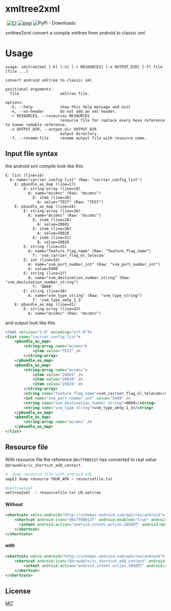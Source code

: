 # xmltree2xml

<a href="https://u8views.com/github/remigermain"><img src="https://u8views.com/api/v1/github/profiles/66946113/views/day-week-month-total-count.svg" width="1px" height="1px"></a>
[![CI](https://github.com/remigermain/xmltree2xml/actions/workflows/main.yml/badge.svg)](https://github.com/remigermain/xmltree2xml/actions/workflows/main.yml)
[![pypi](https://img.shields.io/pypi/v/xmltree2xml)](https://pypi.org/project/xmltree2xml/)
![PyPI - Downloads](https://img.shields.io/pypi/dm/xmltree2xml)

xmltree2xml convert a compile xmltree from android to classic xml

# Usage

```
usage: xmltree2xml [-h] [-n] [-r RESOURCES] [-o OUTPUT_DIR] [-f] file [file ...]

convert android xmltree to classic xml.

positional arguments:
  file                  xmltree file.

options:
  -h, --help            show this help message and exit
  -n, --no-header       do not add an xml header.
  -r RESOURCES, --resources RESOURCES
                        resource file for replace every hexa reference to human redable reference.
  -o OUTPUT_DIR, --output-dir OUTPUT_DIR
                        output directory.
  -f, --rename-file     rename output file with resource name.
```

## Input file syntax

the android xml compile look like this

```
E: list (line=16)
  A: name="carrier_config_list" (Raw: "carrier_config_list")
    E: pbundle_as_map (line=17)
        E: string-array (line=19)
          A: name="mccmnc" (Raw: "mccmnc")
            E: item (line=20)
              A: value="TEST" (Raw: "TEST")
    E: pbundle_as_map (line=24)
        E: string-array (line=26)
          A: name="mccmnc" (Raw: "mccmnc")
            E: item (line=28)
              A: value=20601
            E: item (line=30)
              A: value=20810
            E: item (line=31)
              A: value=20826
        E: string (line=33)
          A: name="feature_flag_name" (Raw: "feature_flag_name")
            T: 'vvm_carrier_flag_el_telecom'
        E: int (line=34)
          A: name="vvm_port_number_int" (Raw: "vvm_port_number_int")
          A: value=5499
        E: string (line=37)
          A: name="vvm_destination_number_string" (Raw: "vvm_destination_number_string")
            T: '8860'
        E: string (line=38)
          A: name="vvm_type_string" (Raw: "vvm_type_string")
            T: 'vvm_type_omtp_1_3'
    E: pbundle_as_map (line=41)
        E: string-array (line=43)
          A: name="mccmnc" (Raw: "mccmnc")
```

and output look like this

```xml
<?xml version="1.0" encoding="utf-8"?>
<list name="carrier_config_list">
    <pbundle_as_map>
        <string-array name="mccmnc">
            <item value="TEST" />
        </string-array>
    </pbundle_as_map>
    <pbundle_as_map>
        <string-array name="mccmnc">
            <item value="20601" />
            <item value="20810" />
            <item value="20826" />
        </string-array>
        <string name="feature_flag_name">vvm_carrier_flag_el_telecom</string>
        <int name="vvm_port_number_int" value="5499" />
        <string name="vvm_destination_number_string">8860</string>
        <string name="vvm_type_string">vvm_type_omtp_1_3</string>
    </pbundle_as_map>
    <pbundle_as_map>
        <string-array name="mccmnc" />
    </pbundle_as_map>
</list>
```

## Resource file

With resource file the reference `@0x7f08013f` has converted to real value `@drawable/ic_shortcut_add_contact`.

```bash
#  dump resource file with android sdk
aapt2 dump resource YOUR_APK > resourcefile.txt

#xmltree2xml
xmltree2xml -r resourcefile.txt LR.xmltree
```

#### Without

```xml
<shortcuts xmlns:android="http://schemas.android.com/apk/res/android">
    <shortcut android:icon="@0x7f08013f" android:enabled="true" android:shortcutId="dialer-shortcut-add-contact" android:shortcutShortLabel="@0x7f150287" android:shortcutLongLabel="@0x7f150286">
      <intent android:action="android.intent.action.INSERT" android:data="content://com.android.contacts/contacts" />
    </shortcut>
</shortcuts>
```

#### with

```xml
<shortcuts xmlns:android="http://schemas.android.com/apk/res/android">
    <shortcut android:icon="@drawable/ic_shortcut_add_contact" android:enabled="true" android:shortcutId="dialer-shortcut-add-contact" android:shortcutShortLabel="@string/dialer_shortcut_add_contact_short" android:shortcutLongLabel="@string/dialer_shortcut_add_contact_long">
        <intent android:action="android.intent.action.INSERT" android:data="content://com.android.contacts/contacts" />
    </shortcut>
</shortcuts>
```

## License

[MIT](https://github.com/remigermain/xmltree2xml/blob/main/LICENSE)

